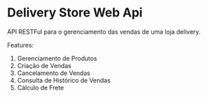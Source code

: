 # Delivery Store Web Api
API RESTFul para o gerenciamento das vendas de uma loja delivery.

Features:

1. Gerenciamento de Produtos
2. Criação de Vendas
3. Cancelamento de Vendas
4. Consulta de Histórico de Vendas
5. Cálculo de Frete